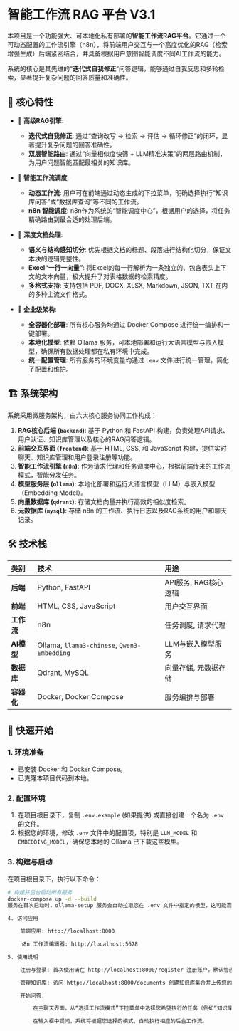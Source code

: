 # 智能工作流 RAG 平台 V3.1

本项目是一个功能强大、可本地化私有部署的**智能工作流RAG平台**。它通过一个可动态配置的工作流引擎（n8n），将前端用户交互与一个高度优化的RAG（检索增强生成）后端紧密结合，并具备根据用户意图智能调度不同AI工作流的能力。

系统的核心是其先进的“**迭代式自我修正**”问答逻辑，能够通过自我反思和多轮检索，显著提升复杂问题的回答质量和准确性。

## 🌟 核心特性

* **🧠 高级RAG引擎**:
    * **迭代式自我修正**: 通过“查询改写 -> 检索 -> 评估 -> 循环修正”的闭环，显著提升复杂问题的回答准确性。
    * **双层智能路由**: 通过“向量相似度快筛 + LLM精准决策”的两层路由机制，为用户问题智能匹配最相关的知识库。

* **🤖 智能工作流调度**:
    * **动态工作流**: 用户可在前端通过动态生成的下拉菜单，明确选择执行“知识库问答”或“数据库查询”等不同的工作流。
    * **n8n 智能调度**: n8n作为系统的“智能调度中心”，根据用户的选择，将任务精确路由到最合适的处理后端。

* **📄 深度文档处理**:
    * **语义与结构感知切分**: 优先根据文档的标题、段落进行结构化切分，保证文本块的逻辑完整性。
    * **Excel“一行一向量”**: 将Excel的每一行解析为一条独立的、包含表头上下文的文本向量，极大提升了对表格数据的检索精度。
    * **多格式支持**: 支持包括 PDF, DOCX, XLSX, Markdown, JSON, TXT 在内的多种主流文件格式。

* **🚀 企业级架构**:
    * **全容器化部署**: 所有核心服务均通过 Docker Compose 进行统一编排和一键部署。
    * **本地化模型**: 依赖 Ollama 服务，可本地部署和运行大语言模型与嵌入模型，确保所有数据处理都在私有环境中完成。
    * **统一配置管理**: 所有服务的环境变量均通过 `.env` 文件进行统一管理，简化了配置和维护。

## 🏗️ 系统架构

系统采用微服务架构，由六大核心服务协同工作构成：

1.  **RAG核心后端 (`backend`)**: 基于 Python 和 FastAPI 构建，负责处理API请求、用户认证、知识库管理以及核心的RAG问答逻辑。
2.  **前端交互界面 (`frontend`)**: 基于 HTML, CSS, 和 JavaScript 构建，提供实时聊天、知识库管理和用户登录注册等功能。
3.  **智能工作流引擎 (`n8n`)**: 作为请求代理和任务调度中心，根据前端传来的工作流模式，智能分发任务。
4.  **模型服务层 (`ollama`)**: 本地化部署和运行大语言模型（LLM）与嵌入模型（Embedding Model）。
5.  **向量数据库 (`qdrant`)**: 存储文档向量并执行高效的相似度检索。
6.  **元数据库 (`mysql`)**: 存储 n8n 的工作流、执行日志以及RAG系统的用户和聊天记录。

## 🛠️ 技术栈

| 类别 | 技术 | 用途 |
| :--- | :--- | :--- |
| **后端** | Python, FastAPI | API服务, RAG核心逻辑 |
| **前端** | HTML, CSS, JavaScript | 用户交互界面 |
| **工作流** | n8n | 任务调度, 请求代理 |
| **AI模型** | Ollama, `llama3-chinese`, `Qwen3-Embedding` | LLM与嵌入模型服务 |
| **数据库**| Qdrant, MySQL | 向量存储, 元数据存储 |
| **容器化**| Docker, Docker Compose | 服务编排与部署 |

## 🚀 快速开始

### 1. 环境准备

* 已安装 Docker 和 Docker Compose。
* 已克隆本项目代码到本地。

### 2. 配置环境

1.  在项目根目录下，复制 `.env.example` (如果提供) 或直接创建一个名为 `.env` 的文件。
2.  根据您的环境，修改 `.env` 文件中的配置项，特别是 `LLM_MODEL` 和 `EMBEDDING_MODEL`，确保您本地的 Ollama 已下载这些模型。

### 3. 构建与启动

在项目根目录下，执行以下命令：

```bash
# 构建并后台启动所有服务
docker-compose up -d --build
服务在首次启动时，ollama-setup 服务会自动拉取您在 .env 文件中指定的模型，这可能需要一些时间，请耐心等待。

4. 访问应用

    前端应用: http://localhost:8000

    n8n 工作流编辑器: http://localhost:5678

5. 使用说明

    注册与登录: 首次使用请在 http://localhost:8000/register 注册账户，默认管理员账户为 admin / admin。

    管理知识库: 访问 http://localhost:8000/documents 创建知识库集合并上传您的文档。

    开始问答:

        在主聊天界面，从“选择工作流模式”下拉菜单中选择您希望执行的任务（例如“知识库问答”）。

        在输入框中提问，系统将根据您选择的模式，自动执行相应的后台工作流。